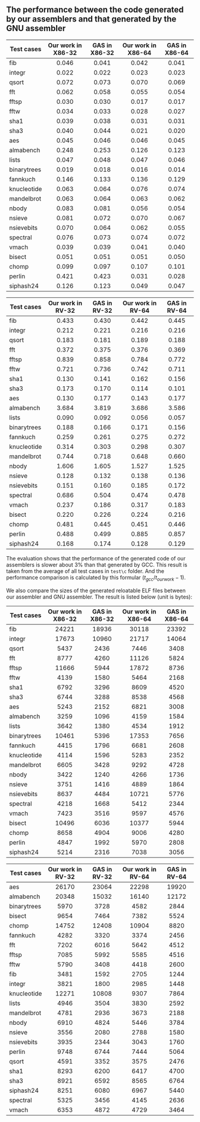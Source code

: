 ## The performance between the code generated by our assemblers and that generated by the GNU assembler

 | Test cases | Our work in X86-32  | GAS in X86-32 | Our work in X86-64  | GAS in X86-64 |
|--|:--:|:--:|:--:|:--:|
| fib            | 0.046 | 0.041 | 0.042 | 0.041 |
| integr         | 0.022 | 0.022 | 0.023 | 0.023 |
| qsort          | 0.072 | 0.073 | 0.070 | 0.069 |
| fft            | 0.062 | 0.058 | 0.055 | 0.054 |
| fftsp          | 0.030 | 0.030 | 0.017 | 0.017 |
| fftw           | 0.034 | 0.033 | 0.028 | 0.027 |
| sha1           | 0.039 | 0.038 | 0.031 | 0.031 |
| sha3           | 0.040 | 0.044 | 0.021 | 0.020 |
| aes            | 0.045 | 0.046 | 0.046 | 0.045 |
| almabench      | 0.248 | 0.253 | 0.126 | 0.123 |
| lists          | 0.047 | 0.048 | 0.047 | 0.046 |
| binarytrees    | 0.019 | 0.018 | 0.016 | 0.014 |
| fannkuch       | 0.146 | 0.133 | 0.136 | 0.129 |
| knucleotide    | 0.063 | 0.064 | 0.076 | 0.074 |
| mandelbrot     | 0.063 | 0.064 | 0.063 | 0.062 |
| nbody          | 0.083 | 0.081 | 0.056 | 0.054 |
| nsieve         | 0.081 | 0.072 | 0.070 | 0.067 |
| nsievebits     | 0.070 | 0.064 | 0.062 | 0.055 |
| spectral       | 0.076 | 0.073 | 0.074 | 0.072 |
| vmach          | 0.039 | 0.039 | 0.041 | 0.040 |
| bisect         | 0.051 | 0.051 | 0.051 | 0.050 |
| chomp          | 0.099 | 0.097 | 0.107 | 0.101 |
| perlin         | 0.421 | 0.423 | 0.031 | 0.028 |
| siphash24      | 0.126 | 0.123 | 0.049 | 0.047 |

 | Test cases | Our work in RV-32  | GAS in RV-32 | Our work in RV-64  | GAS in RV-64 |
|--|:--:|:--:|:--:|:--:|
| fib            | 0.433 | 0.430 | 0.442 | 0.445 |
| integr         | 0.212 | 0.221 | 0.216 | 0.216 |
| qsort          | 0.183 | 0.181 | 0.189 | 0.188 |
| fft            | 0.372 | 0.375 | 0.376 | 0.369 |
| fftsp          | 0.839 | 0.858 | 0.784 | 0.772 |
| fftw           | 0.721 | 0.736 | 0.742 | 0.711 |
| sha1           | 0.130 | 0.141 | 0.162 | 0.156 |
| sha3           | 0.173 | 0.170 | 0.114 | 0.101 |
| aes            | 0.130 | 0.177 | 0.143 | 0.177 |
| almabench      | 3.684 | 3.819 | 3.686 | 3.586 |
| lists          | 0.090 | 0.092 | 0.056 | 0.057 |
| binarytrees    | 0.188 | 0.166 | 0.171 | 0.156 |
| fannkuch       | 0.259 | 0.261 | 0.275 | 0.272 |
| knucleotide    | 0.314 | 0.303 | 0.298 | 0.307 |
| mandelbrot     | 0.744 | 0.718 | 0.648 | 0.660 |
| nbody          | 1.606 | 1.605 | 1.527 | 1.525 |
| nsieve         | 0.128 | 0.132 | 0.138 | 0.136 |
| nsievebits     | 0.151 | 0.160 | 0.185 | 0.172 |
| spectral       | 0.686 | 0.504 | 0.474 | 0.478 |
| vmach          | 0.237 | 0.186 | 0.317 | 0.183 |
| bisect         | 0.220 | 0.226 | 0.224 | 0.216 |
| chomp          | 0.481 | 0.445 | 0.451 | 0.446 |
| perlin         | 0.488 | 0.499 | 0.885 | 0.857 |
| siphash24      | 0.168 | 0.174 | 0.128 | 0.129 |

The evaluation shows that the performance of the generated code of our
assemblers is slower about 3% than that generated by GCC. This result
is taken from the average of all test cases in `test\c` folder. And
the performance comparison is calculated by this formular
$(t_{gcc}/t_{ourwork}-1)$. 

We also compare the sizes of the generated reloatable ELF files
between our assembler and GNU assembler. The result is listed below
(unit is bytes):

| Test cases | Our work in X86-32  | GAS in X86-32 | Our work in X86-64  | GAS in X86-64 |
|--|:--:|:--:|:--:|:--:|
| fib            | 24221 | 18936 | 30118 | 23392 |
| integr         | 17673 | 10960 | 21717 | 14064 |
| qsort          |  5437 |  2436 |  7446 |  3408 |
| fft            |  8777 |  4260 | 11126 |  5824 |
| fftsp          | 11666 |  5944 | 17872 |  8736 |
| fftw           |  4139 |  1580 |  5464 |  2168 |
| sha1           |  6792 |  3296 |  8609 |  4520 |
| sha3           |  6744 |  3288 |  8538 |  4568 |
| aes            |  5243 |  2152 |  6821 |  3008 |
| almabench      |  3259 |  1096 |  4159 |  1584 |
| lists          |  3642 |  1380 |  4534 |  1912 |
| binarytrees    | 10461 |  5396 | 17353 |  7656 |
| fannkuch       |  4415 |  1796 |  6681 |  2608 |
| knucleotide    |  4114 |  1596 |  5283 |  2352 |
| mandelbrot     |  6605 |  3428 |  9292 |  4728 |
| nbody          |  3422 |  1240 |  4266 |  1736 |
| nsieve         |  3751 |  1416 |  4889 |  1864 |
| nsievebits     |  8637 |  4484 | 10721 |  5776 |
| spectral       |  4218 |  1668 |  5412 |  2344 |
| vmach          |  7423 |  3516 |  9597 |  4576 |
| bisect         | 10496 |  6036 | 10377 |  5944 |
| chomp          |  8658 |  4904 |  9006 |  4280 |
| perlin         |  4847 |  1992 |  5970 |  2808 |
| siphash24      |  5214 |  2316 |  7038 |  3056 |

| Test cases | Our work in RV-32  | GAS in RV-32 | Our work in RV-64  | GAS in RV-64 |
|--|:--:|:--:|:--:|:--:|
| aes           | 26170 | 23064 | 22298 | 19920 |
| almabench     | 20348 | 15032 | 16140 | 12172 |
| binarytrees   |  5970 |  3728 |  4582 |  2844 |
| bisect        |  9654 |  7464 |  7382 |  5524 |
| chomp         | 14752 | 12408 | 10904 |  8820 |
| fannkuch      |  4282 |  3320 |  3374 |  2456 |
| fft           |  7202 |  6016 |  5642 |  4512 |
| fftsp         |  7085 |  5992 |  5585 |  4516 |
| fftw          |  5790 |  3408 |  4418 |  2600 |
| fib           |  3481 |  1592 |  2705 |  1244 |
| integr        |  3821 |  1800 |  2985 |  1448 |
| knucleotide   | 12271 | 10808 |  9307 |  7864 |
| lists         |  4946 |  3504 |  3830 |  2592 |
| mandelbrot    |  4781 |  2936 |  3673 |  2188 |
| nbody         |  6910 |  4824 |  5446 |  3784 |
| nsieve        |  3556 |  2080 |  2788 |  1580 |
| nsievebits    |  3935 |  2344 |  3043 |  1760 |
| perlin        |  9748 |  6744 |  7444 |  5064 |
| qsort         |  4591 |  3352 |  3575 |  2476 |
| sha1          |  8293 |  6200 |  6417 |  4700 |
| sha3          |  8921 |  6592 |  8565 |  6764 |
| siphash24     |  8251 |  6080 |  6967 |  5440 |
| spectral      |  5325 |  3456 |  4145 |  2636 |
| vmach         |  6353 |  4872 |  4729 |  3464 |
